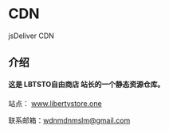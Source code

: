 # CDN
jsDeliver CDN

## 介绍 

#### 这是 LBTSTO自由商店 站长的一个静态资源仓库。

站点： www.libertystore.one

联系邮箱：wdnmdnmslm@gmail.com
